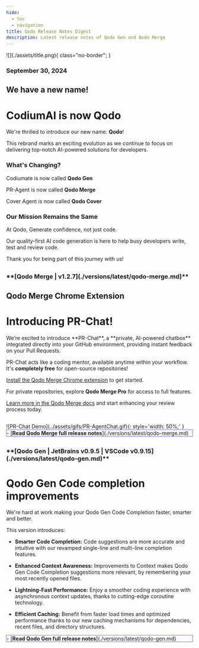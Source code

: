 ```yaml
---
hide:
  - toc
  - navigation
title: Qodo Release Notes Digest
description: Latest release notes of Qodo Gen and Qodo Merge
---
```


<div class="content" markdown>
<div class="bg-clear" markdown>
<div class="centered" markdown>
![](./assets/title.png){ class="no-border"; }

### September 30, 2024
</div>

<div class="bg-black" markdown>
<div class="centered" markdown>

## We have a new name!
# CodiumAI is now **Qodo**

We're thrilled to introduce our new name: **Qodo**!

This rebrand marks an exciting evolution as we continue to focus on delivering top-notch AI-powered solutions for developers.

### What's Changing?
Codiumate is now called **Qodo Gen**

PR-Agent is now called **Qodo Merge**

Cover Agent is now called **Qodo Cover**

### Our Mission Remains the Same
At Qodo, Generate confidence, not just code.

Our quality-first AI code generation is here to help busy developers write, test and review code.

Thank you for being part of this journey with us!

</div>
</div>

##

<!-- Qodo Merge -->
<div class="bg-black" markdown>
<h3 class="top-left" markdown>
**[Qodo Merge | v1.2.7](./versions/latest/qodo-merge.md)**
</h3>

<div class="centered" markdown>

## Qodo Merge Chrome Extension
# Introducing **PR-Chat!**

<div class="left-padding" markdown>
We’re excited to introduce **PR-Chat**, a **private, AI-powered chatbox** integrated directly into your GitHub environment, providing instant feedback on your Pull Requests. 

PR-Chat acts like a coding mentor, available anytime within your workflow. It's **completely free** for open-source repositories!

[Install the Qodo Merge Chrome extension](https://chromewebstore.google.com/detail/pr-agent-chrome-extension/ephlnjeghhogofkifjloamocljapahnl) to get started.

For private repositories, explore **Qodo Merge Pro** for access to full features.

[Learn more in the Qodo Merge docs](https://qodo-merge-docs.qodo.ai/chrome-extension/#pr-chat) and start enhancing your review process today.
</div>

##

<div class="centered" markdown>
![PR-Chat Demo](../assets/gifs/PR-AgentChat.gif){: style='width: 50%;' }
</div>

<div class="centered" markdown>
<div class="grid cards" style="border: 1px solid #765bfa;" markdown>
- [<b class="green">Read Qodo Merge full release notes</b>](./versions/latest/qodo-merge.md)
</div>
</div>
</div>
</div>

##

<!-- Qodo Gen -->
<div class="bg-black" markdown>
<h3 class="top-left" markdown>
**[Qodo Gen | JetBrains v0.9.5 | VSCode v0.9.15](./versions/latest/qodo-gen.md)**
</h3>

<div class="centered" markdown>

# **Qodo Gen Code completion** improvements

<div class="left-padding" markdown>
We're hard at work making your Qodo Gen Code Completion faster, smarter and better.

This version introduces:

- **Smarter Code Completion:** Code suggestions are more accurate and intuitive with our revamped single-line and multi-line completion features.

- **Enhanced Context Awareness:** Improvements to Context makes Qodo Gen Code Completion suggestions more relevant, by remembering your most recently opened files.

- **Lightning-Fast Performance:** Enjoy a smoother coding experience with asynchronous context updates, thanks to cutting-edge coroutine technology.

- **Efficient Caching:** Benefit from faster load times and optimized performance thanks to our new caching mechanisms for dependencies, recent files, and directory structures.
</div>

<div class="centered" markdown>
<div class="grid cards" style="border: 1px solid #765bfa;" markdown>
- [<b class="green">Read Qodo Gen full release notes</b>](./versions/latest/qodo-gen.md)
</div>
</div>
</div>
</div>

</div>
</div>

<!-- Additional Information -->
<!-- 
Adding Videos:
![type:video](https://www.youtube.com/embed/gT5tli7X4H4?si=84cs1O2bM5unLAWf){: style='width: 60%; height: 30.172vw'}

Adding GIFs:
![TestGeneration](../../assets/gifs/28.8.2024FocusDefault.gif)

Important message:
!!! important "Free feature!"
    This feature is **available for free** to all open-source projects!

    **Get Qodo Merge Chrome Extension from the [<u>Chrome web store.</u>](https://chromewebstore.google.com/detail/ephlnjeghhogofkifjloamocljapahnl?hl=en)**
-->
